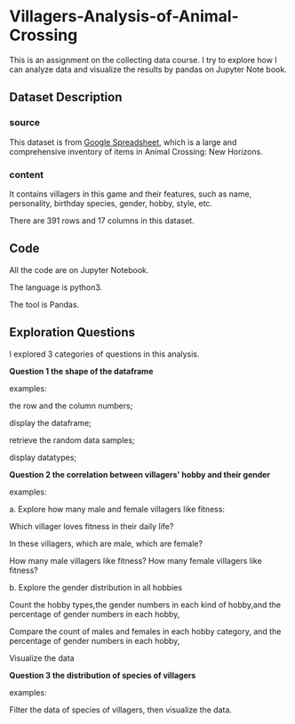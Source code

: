 # Villagers-Analysis-of-Animal-Crossing

This is an assignment on the collecting data course. I try to explore how I can analyze data and visualize the results by pandas on Jupyter Note book.

## Dataset Description

### source

This dataset is from [Google Spreadsheet](https://docs.google.com/spreadsheets/d/13d_LAJPlxMa_DubPTuirkIV4DERBMXbrWQsmSh8ReK4/edit#gid=400375391), which is a large and comprehensive inventory of items in Animal Crossing: New Horizons.

### content

It contains villagers in this game and their features, such as name, personality, birthday species, gender, hobby, style, etc.

There are 391 rows and 17 columns in this dataset.

## Code

All the code are on Jupyter Notebook. 

The language is python3. 

The tool is Pandas.

## Exploration Questions

I explored 3 categories of questions in this analysis.


**Question 1 the shape of the dataframe**

examples: 

the row and the column numbers;

display the dataframe;

retrieve the random data samples;

display datatypes;

**Question 2 the correlation between villagers' hobby and their gender**

examples:

a. Explore how many male and female villagers like fitness:

Which villager loves fitness in their daily life?

In these villagers, which are male, which are female?

How many male villagers like fitness? How many female villagers like fitness?


b. Explore the gender distribution in all hobbies

Count the hobby types,the gender numbers in each kind of hobby,and the percentage of gender numbers in each hobby,

Compare the count of males and females in each hobby category, and the percentage of gender numbers in each hobby,

Visualize the data

**Question 3 the distribution of species of villagers**

examples:

Filter the data of species of villagers, then visualize the data.







